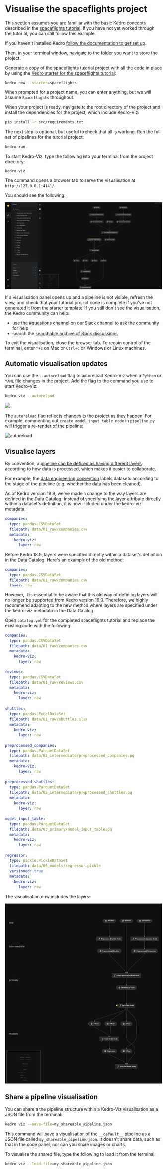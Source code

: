 # Visualise the spaceflights project


This section assumes you are familiar with the basic Kedro concepts described in the [spaceflights tutorial](../tutorial/spaceflights_tutorial.md). If you have not yet worked through the tutorial, you can still follow this example.

If you haven't installed Kedro [follow the documentation to get set up](../get_started/install.md).

Then, in your terminal window, navigate to the folder you want to store the project.

Generate a copy of the spaceflights tutorial project with all the code in place by using the [Kedro starter for the spaceflights tutorial](https://github.com/kedro-org/kedro-starters/tree/main/spaceflights):

```bash
kedro new --starter=spaceflights
```

When prompted for a project name, you can enter anything, but we will assume `Spaceflights` throughout.

When your project is ready, navigate to the root directory of the project and install the dependencies for the project, which include Kedro-Viz:

```bash
pip install -r src/requirements.txt
```

The next step is optional, but useful to check that all is working. Run the full set of pipelines for the tutorial project:

```bash
kedro run
```

To start Kedro-Viz, type the following into your terminal from the project directory:

```bash
kedro viz
```

The command opens a browser tab to serve the visualisation at `http://127.0.0.1:4141/`.

You should see the following:

![](../meta/images/pipeline_visualisation.png)

If a visualisation panel opens up and a pipeline is not visible, refresh the view, and check that your tutorial project code is complete if you've not generated it from the starter template. If you still don't see the visualisation, the Kedro community can help:

* use the [#questions channel](https://slack.kedro.org/) on our Slack channel to ask the community for help
* search the [searchable archive of Slack discussions](https://www.linen.dev/s/kedro)

To exit the visualisation, close the browser tab. To regain control of the terminal, enter `^+c` on Mac or `Ctrl+c` on Windows or Linux machines.

## Automatic visualisation updates

You can use the `--autoreload` flag to autoreload Kedro-Viz when a `Python` or `YAML` file changes in the project. Add the flag to the command you use to start Kedro-Viz:

```bash
kedro viz --autoreload
```

![](../meta/images/kedro_viz_autoreload.gif)

The `autoreload` flag reflects changes to the project as they happen. For example, commenting out `create_model_input_table_node` in `pipeline.py` will trigger a re-render of the pipeline:

![autoreload](../meta/images/autoreload.gif)

## Visualise layers

By convention, a [pipeline can be defined as having different layers](../resources/glossary.md#layers-data-engineering-convention) according to how data is processed, which makes it easier to collaborate.

For example, the [data engineering convention](https://towardsdatascience.com/the-importance-of-layered-thinking-in-data-engineering-a09f685edc71) labels datasets according to the stage of the pipeline (e.g. whether the data has been cleaned).

As of Kedro version 18.9, we've made a change to the way layers are defined in the Data Catalog. Instead of specifying the layer attribute directly within a dataset's definition, it is now included under the kedro-viz metadata. 

```yaml
companies:
  type: pandas.CSVDataSet
  filepath: data/01_raw/companies.csv
  metadata: 
    kedro-viz:
      layer: raw
```

Before Kedro 18.9, layers were specified directly within a dataset's definition in the Data Catalog. Here's an example of the old method:

```yaml
companies:
  type: pandas.CSVDataSet
  filepath: data/01_raw/companies.csv
  layer: raw
```

However, it is essential to be aware that this old way of defining layers will no longer be supported from Kedro version 19.0. Therefore, we highly recommend adapting to the new method where layers are specified under the kedro-viz metadata in the Data Catalog

Open `catalog.yml` for the completed spaceflights tutorial and replace the existing code with the following:

```yaml
companies:
  type: pandas.CSVDataSet
  filepath: data/01_raw/companies.csv
  metadata: 
    kedro-viz:
      layer: raw

reviews:
  type: pandas.CSVDataSet
  filepath: data/01_raw/reviews.csv
  metadata: 
    kedro-viz:
      layer: raw

shuttles:
  type: pandas.ExcelDataSet
  filepath: data/01_raw/shuttles.xlsx
  metadata: 
    kedro-viz:
      layer: raw

preprocessed_companies:
  type: pandas.ParquetDataSet
  filepath: data/02_intermediate/preprocessed_companies.pq
  metadata: 
    kedro-viz:
      layer: raw

preprocessed_shuttles:
  type: pandas.ParquetDataSet
  filepath: data/02_intermediate/preprocessed_shuttles.pq
  metadata: 
    kedro-viz:
      layer: raw

model_input_table:
  type: pandas.ParquetDataSet
  filepath: data/03_primary/model_input_table.pq
  metadata: 
    kedro-viz:
      layer: raw

regressor:
  type: pickle.PickleDataSet
  filepath: data/06_models/regressor.pickle
  versioned: true
  metadata: 
    kedro-viz:
      layer: raw
```

The visualisation now includes the layers:

![](../meta/images/pipeline_visualisation_with_layers.png)

## Share a pipeline visualisation

You can share a the pipeline structure within a Kedro-Viz visualisation as a JSON file from the terminal:

```bash
kedro viz --save-file=my_shareable_pipeline.json
```

This command will save a visualisation of the `__default__` pipeline as a JSON file called `my_shareable_pipeline.json`. It doesn't share data, such as that in the code panel, nor can you share images or charts.

To visualise the shared file, type the following to load it from the terminal:

```bash
kedro viz --load-file=my_shareable_pipeline.json
```
